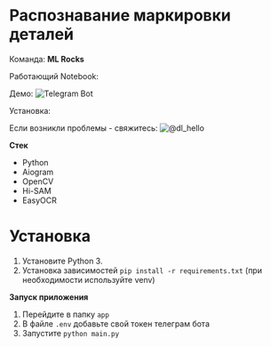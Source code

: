 # Распознавание маркировки деталей

Команда: **ML Rocks**

Работающий Notebook:

Демо: ![Telegram Bot](https://t.me/LabelRecognitionBot)

Установка:

Если возникли проблемы - свяжитесь: ![@dl_hello](https://t.me/dl_hello)

**Стек**

- Python
- Aiogram
- OpenCV
- Hi-SAM
- EasyOCR

# Установка

1. Установите Python 3.
2. Установка зависимостей `pip install -r requirements.txt` (при необходимости используйте venv)

**Запуск приложения**

1. Перейдите в папку `app`
2. В файле `.env` добавьте свой токен телеграм бота
3. Запустите `python main.py`
